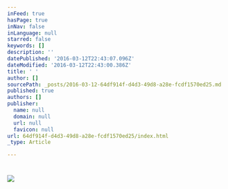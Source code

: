 ```yaml
---
inFeed: true
hasPage: true
inNav: false
inLanguage: null
starred: false
keywords: []
description: ''
datePublished: '2016-03-12T22:43:07.096Z'
dateModified: '2016-03-12T22:43:00.386Z'
title: ' '
author: []
sourcePath: _posts/2016-03-12-64df914f-d4d3-49d8-a28e-fcdf1570ed25.md
published: true
authors: []
publisher:
  name: null
  domain: null
  url: null
  favicon: null
url: 64df914f-d4d3-49d8-a28e-fcdf1570ed25/index.html
_type: Article

---
```

# ![](https://the-grid-user-content.s3-us-west-2.amazonaws.com/5708383f-c835-406f-a157-bfac32dace2b.jpg)